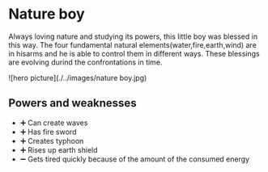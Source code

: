 # Nature boy

 Always loving nature and studying its powers, this little boy was blessed in this way.
 The four fundamental natural elements(water,fire,earth,wind) are in hisarms and he is able to control them in different ways. 
 These blessings are evolving durind the confrontations in time.

![hero picture](./../images/nature boy.jpg)

## Powers and weaknesses

- ➕ Can create waves
- ➕ Has fire sword
- ➕ Creates typhoon
- ➕ Rises up earth shield
- ➖ Gets tired quickly because of the amount of the consumed energy
